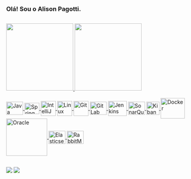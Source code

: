 ### Olá! Sou o Alison Pagotti.

##

<div>
  <a href="https://github.com/alisonpagotti">
  <img height="180em" src="https://github-readme-stats.vercel.app/api?username=alisonpagotti&show_icons=true&theme=dark&include_all_commits=true&count_private=true"/>
  <img height="180em" src="https://github-readme-stats.vercel.app/api/top-langs/?username=alisonpagotti&layout=compact&langs_count=7&theme=dark"/>
</div>

<br>

<div style="display: inline_block">
  <img align="center" height="35" width="45" src="https://cdn.jsdelivr.net/gh/devicons/devicon@latest/icons/java/java-original.svg" title="Java" />
  <img align="center" height="30" width="40" src="https://cdn.jsdelivr.net/gh/devicons/devicon/icons/spring/spring-original.svg" title="Spring" />
  <img align="center" height="40" width="40" src="https://cdn.jsdelivr.net/gh/devicons/devicon@latest/icons/intellij/intellij-original.svg" title="IntelliJ" />
  <img align="center" height="40" width="40" src="https://cdn.jsdelivr.net/gh/devicons/devicon@latest/icons/linux/linux-original.svg" title="Linux" />
  <img align="center" height="40" width="40" src="https://cdn.jsdelivr.net/gh/devicons/devicon@latest/icons/git/git-original.svg" title="Git" />        
  <img align="center" height="35" width="45" src="https://cdn.jsdelivr.net/gh/devicons/devicon@latest/icons/gitlab/gitlab-original.svg" title="GitLab" />        
  <img align="center" height="40" width="50" src="https://cdn.jsdelivr.net/gh/devicons/devicon@latest/icons/jenkins/jenkins-original.svg" title="Jenkins" />
  <img align="center" height="35" width="45" src="https://cdn.jsdelivr.net/gh/devicons/devicon@latest/icons/sonarqube/sonarqube-original.svg" title="SonarQube" />   
  <img align="center" height="35" width="35" src="https://cdn.jsdelivr.net/gh/devicons/devicon@latest/icons/kibana/kibana-original.svg" title="Kibana" />
  <img align="center" height="55" width="65" src="https://cdn.jsdelivr.net/gh/devicons/devicon@latest/icons/docker/docker-original.svg" title="Docker" />
  <img align="center" height="100" width="110" src="https://cdn.jsdelivr.net/gh/devicons/devicon@latest/icons/oracle/oracle-original.svg" title="Oracle" />
  <img align="center" height="35" width="45" src="https://cdn.jsdelivr.net/gh/devicons/devicon@latest/icons/elasticsearch/elasticsearch-original.svg" title="Elasticsearch" />
  <img align="center" height="35" width="45" src="https://cdn.jsdelivr.net/gh/devicons/devicon@latest/icons/rabbitmq/rabbitmq-original.svg" title="RabbitMq" />
</div>
  
  ##
  
<div> 
  <a href = "mailto:alisonpagotti@gmail.com"><img src="https://img.shields.io/badge/Gmail-D14836?style=for-the-badge&logo=gmail&logoColor=white" target="_blank"></a>
  <a href = "https://www.linkedin.com/in/alisonpagotti/" target="_blank"><img src="https://img.shields.io/badge/LinkedIn-0077B5?style=for-the-badge&logo=linkedin&logoColor=white"</a> 
</div>
